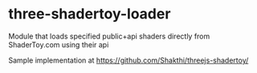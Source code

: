 # three-shadertoy-loader
Module that loads specified public+api shaders directly from ShaderToy.com using their api

Sample implementation at https://github.com/Shakthi/threejs-shadertoy/
